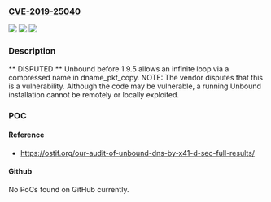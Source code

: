 ### [CVE-2019-25040](https://cve.mitre.org/cgi-bin/cvename.cgi?name=CVE-2019-25040)
![](https://img.shields.io/static/v1?label=Product&message=n%2Fa&color=blue)
![](https://img.shields.io/static/v1?label=Version&message=n%2Fa&color=blue)
![](https://img.shields.io/static/v1?label=Vulnerability&message=n%2Fa&color=brighgreen)

### Description

** DISPUTED ** Unbound before 1.9.5 allows an infinite loop via a compressed name in dname_pkt_copy. NOTE: The vendor disputes that this is a vulnerability. Although the code may be vulnerable, a running Unbound installation cannot be remotely or locally exploited.

### POC

#### Reference
- https://ostif.org/our-audit-of-unbound-dns-by-x41-d-sec-full-results/

#### Github
No PoCs found on GitHub currently.

